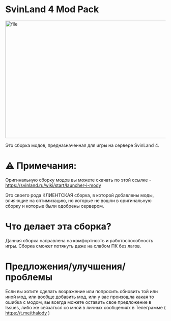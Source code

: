 # SvinLand 4 Mod Pack
<img width="773" height="370" alt="file" src="https://github.com/user-attachments/assets/b7abd519-d425-4e43-b85b-8745c51bd9f6" />

Это сборка модов, предназначенная для игры на сервере SvinLand 4. 

# ⚠️ Примечания: 
Оригинальную сборку модов вы можете скачать по этой ссылке - https://svinland.ru/wiki/start/launcher-i-mody

Это своего рода КЛИЕНТСКАЯ сборка, в которой добавлены моды, влияющие на оптимизацию, но которые не вошли в оригинальную сборку и которые были одобрены сервером. 

# Что делает эта сборка?
Данная сборка направлена на комфортность и работоспособность игры. Сборка сможет потянуть даже на слабом ПК без лагов.

# Предложения/улучшения/проблемы
Если вы хотите сделать возражение или попросить обновить той или иной мод, или вообще добавить мод, или у вас произошла какая то ошибка с модом, вы всегда можете оставить свое предложение в Issues, либо же связаться со мной в личных сообщениях в Телеграмме ( https://t.me/thalody )

